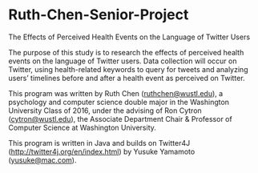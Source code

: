 # Ruth-Chen-Senior-Project
The Effects of Perceived Health Events on the Language of Twitter Users

The purpose of this study is to research the effects of perceived health events on the language of Twitter users. Data collection will occur on Twitter, using health-related keywords to query for tweets and analyzing users’ timelines before and after a health event as perceived on Twitter.

This program was written by Ruth Chen (ruthchen@wustl.edu), a psychology and computer science double major in the Washington University Class of 2016, under the advising of Ron Cytron (cytron@wustl.edu), the Associate Department Chair & Professor of Computer Science at Washington University. 

This program is written in Java and builds on Twitter4J (http://twitter4j.org/en/index.html) by Yusuke Yamamoto (yusuke@mac.com). 

